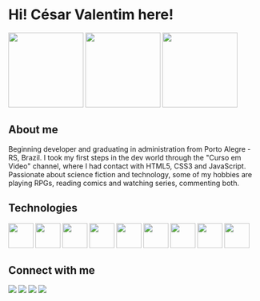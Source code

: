 # Hi! César Valentim here!
<!--
#Cores:
-Texto e logo do Rank: FF9F44 (Laranja)
-Icones e contorno do Rank: 00D3EA (Azul)
-->
<img height="150px" src="https://github-readme-stats.vercel.app/api?username=CPJVDev&hide=stars&hide_title=true&show_icons=true&ring_color=00D3EA&text_color=FF9F44&icon_color=00D3EA&rank_icon=github&bg_color=00000000"/>
<img height="150px" src="https://raw.githubusercontent.com/gist/CPJVDev/99d663dbd1f7087f054c2d4799ec63d5/raw/4afcf401a1c5ce58915744b6f6cc740aeab8e5af/coding-vector.svg"/>
<img height="150px" src="https://github-readme-stats.vercel.app/api/top-langs/?username=CPJVDev&hide_title=true&hide_progress=true&text_color=FF9F44&bg_color=00000000"/>

## About me
<p>Beginning developer and graduating in administration from Porto Alegre - RS, Brazil. I took my first steps in the dev world through the "Curso em Video" channel, where I had contact with HTML5, CSS3 and JavaScript. Passionate about science fiction and technology, some of my hobbies are playing RPGs, reading comics and watching series, commenting both.</p>

## Technologies
<!--
#Imagens de tecnologias utilizadas
-->
<img height="50px" src="https://cdn.jsdelivr.net/gh/devicons/devicon@latest/icons/html5/html5-original.svg" />
<img height="50px" src="https://cdn.jsdelivr.net/gh/devicons/devicon@latest/icons/css3/css3-original.svg" />
<img height="50px" src="https://cdn.jsdelivr.net/gh/devicons/devicon@latest/icons/javascript/javascript-original.svg" />
<img height="50px" src="https://cdn.jsdelivr.net/gh/devicons/devicon@latest/icons/git/git-original.svg" />
<img height="50px" src="https://cdn.jsdelivr.net/gh/devicons/devicon@latest/icons/github/github-original.svg" />
<img height="50px" src="https://cdn.jsdelivr.net/gh/devicons/devicon@latest/icons/markdown/markdown-original.svg" />
<img height="50px" src="https://cdn.jsdelivr.net/gh/devicons/devicon@latest/icons/bootstrap/bootstrap-original.svg" />
<img height="50px" src="https://cdn.jsdelivr.net/gh/devicons/devicon@latest/icons/vercel/vercel-original.svg" />
<img height="50px" src="https://cdn.jsdelivr.net/gh/devicons/devicon@latest/icons/azure/azure-original.svg" />

## Connect with me
<!--
#Badges de redes sociais
-->
<a href="https://instagram.com/cpjvdev" target="_blank"><img src="https://img.shields.io/badge/-Instagram-%23E4405F?style=for-the-badge&logo=instagram&logoColor=white" target="_blank"></a>
<a href="https://www.linkedin.com/in/cpjv/" target="_blank"><img src="https://img.shields.io/badge/-LinkedIn-%230077B5?style=for-the-badge&logo=linkedin&logoColor=white" target="_blank"></a>
<a href="https://discord.gg/YqE4nAbVFX" target="_blank"><img src="https://img.shields.io/badge/Discord-7289DA?style=for-the-badge&logo=discord&logoColor=white" target="_blank"></a>
<a href="https://www.reddit.com/user/CPJVDev"><img src="https://img.shields.io/badge/-Reddit-FF4500?style=for-the-badge&logo=reddit&logoColor=white" target="_blank"></a>